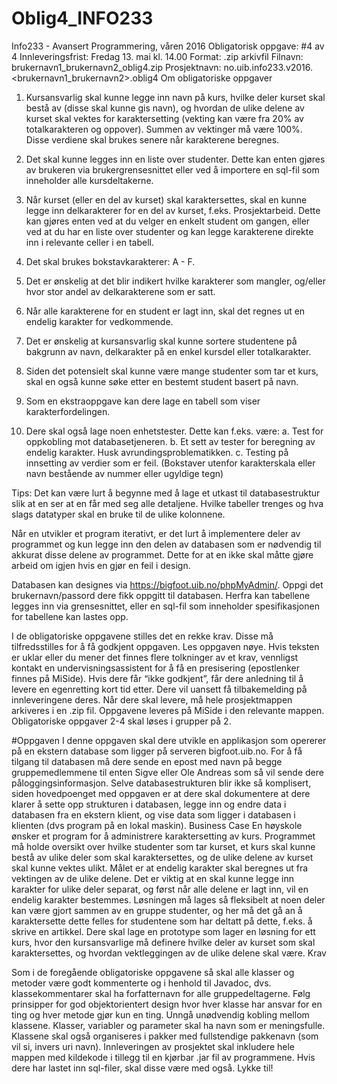 # Oblig4_INFO233

Info233 - Avansert Programmering, våren 2016
Obligatorisk oppgave: #4 av 4
Innleveringsfrist: Fredag 13. mai kl. 14.00
Format: .zip arkivfil
Filnavn: brukernavn1_brukernavn2_oblig4.zip
Prosjektnavn: no.uib.info233.v2016.<brukernavn1_brukernavn2>.oblig4
Om obligatoriske oppgaver

1. Kursansvarlig skal kunne legge inn navn på kurs, hvilke deler kurset skal bestå av
(disse skal kunne gis navn), og hvordan de ulike delene av kurset skal vektes for
karaktersetting (vekting kan være fra 20% av totalkarakteren og oppover).
Summen av vektinger må være 100%. Disse verdiene skal brukes senere når
karakterene beregnes.

2. Det skal kunne legges inn en liste over studenter. Dette kan enten gjøres av
brukeren via brukergrensesnittet eller ved å importere en sql-fil som inneholder
alle kursdeltakerne.

3. Når kurset (eller en del av kurset) skal karaktersettes, skal en kunne legge inn
delkarakterer for en del av kurset, f.eks. Prosjektarbeid. Dette kan gjøres enten
ved at du velger en enkelt student om gangen, eller ved at du har en liste over
studenter og kan legge karakterene direkte inn i relevante celler i en tabell.

4. Det skal brukes bokstavkarakterer: A - F.

5. Det er ønskelig at det blir indikert hvilke karakterer som mangler, og/eller hvor
stor andel av delkarakterene som er satt.

6. Når alle karakterene for en student er lagt inn, skal det regnes ut en endelig
karakter for vedkommende.

7. Det er ønskelig at kursansvarlig skal kunne sortere studentene på bakgrunn av
navn, delkarakter på en enkel kursdel eller totalkarakter.

8. Siden det potensielt skal kunne være mange studenter som tar et kurs, skal en
også kunne søke etter en bestemt student basert på navn.

9. Som en ekstraoppgave kan dere lage en tabell som viser karakterfordelingen.

10. Dere skal også lage noen enhetstester. Dette kan f.eks. være:
a. Test for oppkobling mot databasetjeneren.
b. Et sett av tester for beregning av endelig karakter. Husk
avrundingsproblematikken.
c. Testing på innsetting av verdier som er feil. (Bokstaver utenfor
karakterskala eller navn bestående av nummer eller ugyldige tegn)

Tips​: Det kan være lurt å begynne med å lage et utkast til databasestruktur slik at en ser
at en får med seg alle detaljene. Hvilke tabeller trenges og hva slags datatyper skal en
bruke til de ulike kolonnene.

Når en utvikler et program iterativt, er det lurt å implementere deler av programmet og
kun legge inn den delen av databasen som er nødvendig til akkurat disse delene av
programmet. Dette for at en ikke skal måtte gjøre arbeid om igjen hvis en gjør en feil i
design.

Databasen kan designes via https://bigfoot.uib.no/phpMyAdmin/. Oppgi det
brukernavn/passord dere fikk oppgitt til databasen. Herfra kan tabellene legges inn via
grensesnittet, eller en sql-fil som inneholder spesifikasjonen for tabellene kan lastes
opp.

I de obligatoriske oppgavene stilles det en rekke krav. Disse må tilfredsstilles for å få
godkjent oppgaven. Les oppgaven nøye.
Hvis teksten er uklar eller du mener det finnes flere tolkninger av et krav, vennligst
kontakt en undervisningsassistent for å få en presisering (epostlenker finnes på MiSide).
Hvis dere får “ikke godkjent”, får dere anledning til å levere en egenretting kort tid
etter. Dere vil uansett få tilbakemelding på innleveringene deres.
Når dere skal levere, må hele prosjektmappen arkiveres i en .zip fil. Oppgavene leveres
på MiSide i den relevante mappen.
Obligatoriske oppgaver 2-4 skal løses i grupper på 2.

#Oppgaven
I denne oppgaven skal dere utvikle en applikasjon som opererer på en ekstern database
som ligger på serveren bigfoot.uib.no. For å få tilgang til databasen må dere sende en
epost med navn på begge gruppemedlemmene til enten Sigve eller Ole Andreas som så
vil sende dere påloggingsinformasjon.
Selve databasestrukturen blir ikke så komplisert, siden hovedpoenget med oppgaven er
at dere skal dokumentere at dere klarer å sette opp strukturen i databasen, legge inn og
endre data i databasen fra en ekstern klient, og vise data som ligger i databasen i
klienten (dvs program på en lokal maskin).
Business Case
En høyskole ønsker et program for å administrere karaktersetting av kurs. Programmet
må holde oversikt over hvilke studenter som tar kurset, et kurs skal kunne bestå av ulike
deler som skal karaktersettes, og de ulike delene av kurset skal kunne vektes ulikt.
Målet er at endelig karakter skal beregnes ut fra vektingen av de ulike delene. Det er
viktig at en skal kunne legge inn karakter for ulike deler separat, og først når alle delene
er lagt inn, vil en endelig karakter bestemmes. Løsningen må lages så fleksibelt at noen
deler kan være gjort sammen av en gruppe studenter, og her må det gå an å
karaktersette dette felles for studentene som har deltatt på dette, f.eks. å skrive en
artikkel.
Dere skal lage en prototype som lager en løsning for ett kurs, hvor den kursansvarlige
må definere hvilke deler av kurset som skal karaktersettes, og hvordan vektleggingen av
de ulike delene skal være.
Krav

Som i de foregående obligatoriske oppgavene så skal alle klasser og metoder være godt
kommenterte og i henhold til Javadoc, dvs. klassekommentarer skal ha forfatternavn for
alle gruppedeltagerne.
Følg prinsipper for god objektorientert design hvor hver klasse har ansvar for en ting og
hver metode gjør kun en ting. Unngå unødvendig kobling mellom klassene.
Klasser, variabler og parameter skal ha navn som er meningsfulle. Klassene skal også
organiseres i pakker med fullstendige pakkenavn (som vil si, invers uri navn).
Innleveringen av prosjektet skal inkludere hele mappen med kildekode i tillegg til en
kjørbar .jar fil av programmene. Hvis dere har lastet inn sql-filer, skal disse være med
også.
Lykke til!
